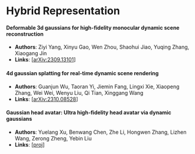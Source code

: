 # Hybrid Representation

#### Deformable 3d gaussians for high-fidelity monocular dynamic scene reconstruction
- **Authors**: Ziyi Yang, Xinyu Gao, Wen Zhou, Shaohui Jiao, Yuqing Zhang, Xiaogang Jin
- **Links**: [[arXiv:2309.13101](https://arxiv.org/abs/2309.13101)]

#### 4d gaussian splatting for real-time dynamic scene rendering
- **Authors**: Guanjun Wu, Taoran Yi, Jiemin Fang, Lingxi Xie, Xiaopeng Zhang, Wei Wei, Wenyu Liu, Qi Tian, Xinggang Wang
- **Links**: [[arXiv:2310.08528](https://arxiv.org/abs/2310.08528)]

#### Gaussian head avatar: Ultra high-fidelity head avatar via dynamic gaussians
- **Authors**: Yuelang Xu, Benwang Chen, Zhe Li, Hongwen Zhang, Lizhen Wang, Zerong Zheng, Yebin Liu
- **Links**: [[proj](https://yuelangx.github.io/gaussianheadavatar/)]

